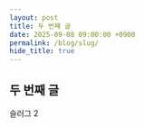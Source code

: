 ```yaml
---
layout: post
title: 두 번째 글
date: 2025-09-08 09:00:00 +0900
permalink: /blog/slug/
hide_title: true
---
```


## 두 번째 글

슬러그 2
